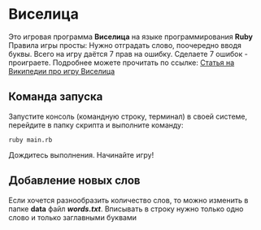 # Виселица

Это игровая программа **Виселица** на языке программирования **Ruby**
Правила игры просты:
Нужно отградать слово, поочередно вводя буквы. Всего на игру даётся 7 прав на ошибку. Сделаете 7 ошибок - проиграете.
Подробнее можете прочитать по ссылке: [Статья на Википедии про игру Виселица](https://goo.su/4zcP)

## Команда запуска
Запустите консоль (командную строку, терминал) в своей системе, перейдите в папку скрипта и выполните команду: 
``` 
ruby main.rb
``` 
Дождитесь выполнения. Начинайте игру!

## Добавление новых слов
Если хочется разнообразить количество слов, то можно изменить в папке **data** файл ***words.txt***. Вписывать в строку нужно только одно слово и только заглавными буквами
